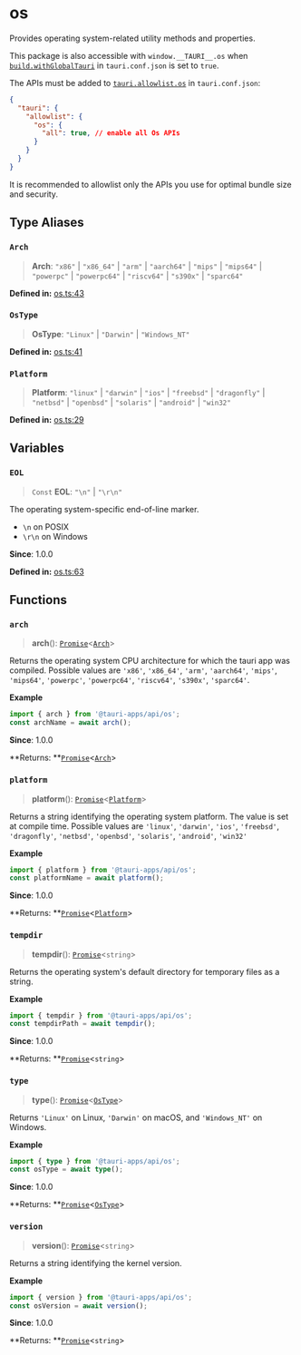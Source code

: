 # os

Provides operating system-related utility methods and properties.

This package is also accessible with `window.__TAURI__.os` when [`build.withGlobalTauri`](https://tauri.app/v1/api/config/#buildconfig.withglobaltauri) in `tauri.conf.json` is set to `true`.

The APIs must be added to [`tauri.allowlist.os`](https://tauri.app/v1/api/config/#allowlistconfig.os) in `tauri.conf.json`:
```json
{
  "tauri": {
    "allowlist": {
      "os": {
        "all": true, // enable all Os APIs
      }
    }
  }
}
```
It is recommended to allowlist only the APIs you use for optimal bundle size and security.

## Type Aliases

### `Arch`

>  **Arch**: `"x86"` \| `"x86_64"` \| `"arm"` \| `"aarch64"` \| `"mips"` \| `"mips64"` \| `"powerpc"` \| `"powerpc64"` \| `"riscv64"` \| `"s390x"` \| `"sparc64"`

**Defined in:** [os.ts:43](https://github.com/tauri-apps/tauri/blob/0b46637/tooling/api/src/os.ts#L43)

### `OsType`

>  **OsType**: `"Linux"` \| `"Darwin"` \| `"Windows_NT"`

**Defined in:** [os.ts:41](https://github.com/tauri-apps/tauri/blob/0b46637/tooling/api/src/os.ts#L41)

### `Platform`

>  **Platform**: `"linux"` \| `"darwin"` \| `"ios"` \| `"freebsd"` \| `"dragonfly"` \| `"netbsd"` \| `"openbsd"` \| `"solaris"` \| `"android"` \| `"win32"`

**Defined in:** [os.ts:29](https://github.com/tauri-apps/tauri/blob/0b46637/tooling/api/src/os.ts#L29)

## Variables

### `EOL`

> `Const` **EOL**: `"\n"` \| `"\r\n"`

The operating system-specific end-of-line marker.
- `\n` on POSIX
- `\r\n` on Windows

**Since**: 1.0.0

**Defined in:** [os.ts:63](https://github.com/tauri-apps/tauri/blob/0b46637/tooling/api/src/os.ts#L63)

## Functions

### `arch`

> **arch**(): [`Promise`]( https://developer.mozilla.org/en-US/docs/Web/JavaScript/Reference/Global_Objects/Promise )<[`Arch`](os.md#arch)\>

Returns the operating system CPU architecture for which the tauri app was compiled.
Possible values are `'x86'`, `'x86_64'`, `'arm'`, `'aarch64'`, `'mips'`, `'mips64'`, `'powerpc'`, `'powerpc64'`, `'riscv64'`, `'s390x'`, `'sparc64'`.

**Example**

```typescript
import { arch } from '@tauri-apps/api/os';
const archName = await arch();
```

**Since**: 1.0.0

**Returns: **[`Promise`]( https://developer.mozilla.org/en-US/docs/Web/JavaScript/Reference/Global_Objects/Promise )<[`Arch`](os.md#arch)\>

### `platform`

> **platform**(): [`Promise`]( https://developer.mozilla.org/en-US/docs/Web/JavaScript/Reference/Global_Objects/Promise )<[`Platform`](os.md#platform)\>

Returns a string identifying the operating system platform.
The value is set at compile time. Possible values are `'linux'`, `'darwin'`, `'ios'`, `'freebsd'`, `'dragonfly'`, `'netbsd'`, `'openbsd'`, `'solaris'`, `'android'`, `'win32'`

**Example**

```typescript
import { platform } from '@tauri-apps/api/os';
const platformName = await platform();
```

**Since**: 1.0.0

**Returns: **[`Promise`]( https://developer.mozilla.org/en-US/docs/Web/JavaScript/Reference/Global_Objects/Promise )<[`Platform`](os.md#platform)\>

### `tempdir`

> **tempdir**(): [`Promise`]( https://developer.mozilla.org/en-US/docs/Web/JavaScript/Reference/Global_Objects/Promise )<`string`\>

Returns the operating system's default directory for temporary files as a string.

**Example**

```typescript
import { tempdir } from '@tauri-apps/api/os';
const tempdirPath = await tempdir();
```

**Since**: 1.0.0

**Returns: **[`Promise`]( https://developer.mozilla.org/en-US/docs/Web/JavaScript/Reference/Global_Objects/Promise )<`string`\>

### `type`

> **type**(): [`Promise`]( https://developer.mozilla.org/en-US/docs/Web/JavaScript/Reference/Global_Objects/Promise )<[`OsType`](os.md#ostype)\>

Returns `'Linux'` on Linux, `'Darwin'` on macOS, and `'Windows_NT'` on Windows.

**Example**

```typescript
import { type } from '@tauri-apps/api/os';
const osType = await type();
```

**Since**: 1.0.0

**Returns: **[`Promise`]( https://developer.mozilla.org/en-US/docs/Web/JavaScript/Reference/Global_Objects/Promise )<[`OsType`](os.md#ostype)\>

### `version`

> **version**(): [`Promise`]( https://developer.mozilla.org/en-US/docs/Web/JavaScript/Reference/Global_Objects/Promise )<`string`\>

Returns a string identifying the kernel version.

**Example**

```typescript
import { version } from '@tauri-apps/api/os';
const osVersion = await version();
```

**Since**: 1.0.0

**Returns: **[`Promise`]( https://developer.mozilla.org/en-US/docs/Web/JavaScript/Reference/Global_Objects/Promise )<`string`\>
